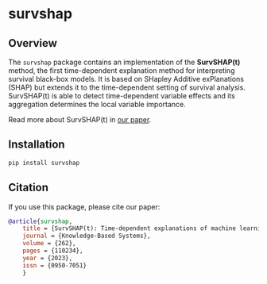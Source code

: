 # survshap

<!-- badges: start -->
<!-- badges: end -->

## Overview 
The `survshap` package contains an implementation of the **SurvSHAP(t)** method, the first time-dependent explanation method for interpreting survival black-box models. It is based on SHapley Additive exPlanations (SHAP) but extends it to the time-dependent setting of survival analysis. SurvSHAP(t) is able to detect time-dependent variable effects and its aggregation determines the local variable importance.

Read more about SurvSHAP(t) in [our paper](https://doi.org/10.1016/j.knosys.2022.110234).

## Installation
```python
pip install survshap
```

## Citation
If you use this package, please cite our paper:
    
```bib
@article{survshap,
    title = {SurvSHAP(t): Time-dependent explanations of machine learning survival models},
    journal = {Knowledge-Based Systems},
    volume = {262},
    pages = {110234},
    year = {2023},
    issn = {0950-7051}
    }
```
